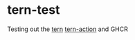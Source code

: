 # tern-test

Testing out the [tern](https://github.com/tern-tools/tern) [tern-action](https://github.com/philips-labs/tern-action) and GHCR
